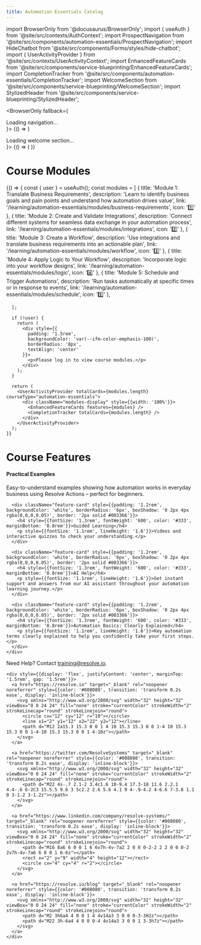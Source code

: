 ```yaml
---
title: Automation Essentials Catalog
---
```


import BrowserOnly from '@docusaurus/BrowserOnly';
import { useAuth } from '@site/src/contexts/AuthContext';
import ProspectNavigation from '@site/src/components/automation-essentials/ProspectNavigation';
import HideChatbot from '@site/src/components/Forms/styles/hide-chatbot';
import { UserActivityProvider } from '@site/src/contexts/UserActivityContext';
import EnhancedFeatureCards from '@site/src/components/service-blueprinting/EnhancedFeatureCards';
import CompletionTracker from '@site/src/components/automation-essentials/CompletionTracker';
import WelcomeSection from '@site/src/components/service-blueprinting/WelcomeSection';
import StylizedHeader from '@site/src/components/service-blueprinting/StylizedHeader';

<HideChatbot />

<BrowserOnly fallback={<div>Loading navigation...</div>}>
  {() => <ProspectNavigation />}
</BrowserOnly>

<StylizedHeader title="Welcome to Automation Essentials" />

<div className="blueprinting-container" style={{maxWidth: '2000px', width: '98%', margin: '0 auto', padding: '0 1rem'}}>
  <BrowserOnly fallback={<div>Loading welcome section...</div>}>
    {() => (
      <WelcomeSection 
        accessMessage="You have full access to all course modules and forms."
        guestTitle="Automation Essentials"
        guestMessage="Please login to access all course modules."
      />
    )}
  </BrowserOnly>

  <div style={{height: '4px', backgroundColor: '#008080', margin: '3rem 0'}}></div>
  
  <h1 style={{fontSize: '2rem', marginBottom: '1.5rem', color: '#333'}}>Course Modules</h1>
  
  <BrowserOnly>
    {() => {
      const { user } = useAuth();
      const modules = [
        {
          title: 'Module 1: Translate Business Requirements',
          description: 'Learn to identify business goals and pain points and understand how automation drives value',
          link: '/learning/automation-essentials/modules/business-requirements',
          icon: '1️⃣'
        },
        {
          title: 'Module 2: Create and Validate Integrations',
          description: 'Connect different systems for seamless data exchange in your automation process',
          link: '/learning/automation-essentials/modules/integrations',
          icon: '2️⃣'
        },
        {
          title: 'Module 3: Create a Workflow',
          description: 'Use integrations and translate business requirements into an actionable plan',
          link: '/learning/automation-essentials/modules/workflow',
          icon: '3️⃣'
        },
        {
          title: 'Module 4: Apply Logic to Your Workflow',
          description: 'Incorporate logic into your workflow designs',
          link: '/learning/automation-essentials/modules/logic',
          icon: '4️⃣'
        },
        {
          title: 'Module 5: Schedule and Trigger Automations',
          description: 'Run tasks automatically at specific times or in response to events',
          link: '/learning/automation-essentials/modules/schedule',
          icon: '5️⃣'
        },
      
      ];
      
      if (!user) {
        return (
          <div style={{
            padding: '1.5rem',
            backgroundColor: 'var(--ifm-color-emphasis-100)',
            borderRadius: '8px',
            textAlign: 'center'
          }}>
            <p>Please log in to view course modules.</p>
          </div>
        );
      }
      
      return (
        <UserActivityProvider totalCards={modules.length} courseType="automation-essentials">
          <div className="modules-display" style={{width: '100%'}}>
            <EnhancedFeatureCards features={modules} />
            <CompletionTracker totalCards={modules.length} />
          </div>
        </UserActivityProvider>
      );
    }}
  </BrowserOnly>

  <div style={{height: '4px', backgroundColor: '#008080', margin: '3rem 0'}}></div>

  <h1 style={{fontSize: '2rem', marginBottom: '1.5rem', color: '#333'}}>Course Features</h1>

  <div className="features-container" style={{padding: '1.5rem', borderRadius: '8px', marginBottom: '2rem', backgroundColor: '#f8f9fa', border: '1px solid #e9ecef', width: '100%'}}>
    <div className="features-grid" style={{display: 'grid', gridTemplateColumns: 'repeat(auto-fill, minmax(280px, 1fr))', gap: '1.5rem'}}>
      <div className="feature-card" style={{padding: '1.2rem', backgroundColor: 'white', borderRadius: '6px', boxShadow: '0 2px 4px rgba(0,0,0,0.05)', border: '2px solid #003366'}}>
        <h4 style={{fontSize: '1.3rem', fontWeight: '600', color: '#333', marginBottom: '0.8rem'}}>Practical Examples</h4>
        <p style={{fontSize: '1.1rem', lineHeight: '1.6'}}>Easy-to-understand examples showing how automation works in everyday business using Resolve Actions – perfect for beginners.</p>
      </div>
      
      <div className="feature-card" style={{padding: '1.2rem', backgroundColor: 'white', borderRadius: '6px', boxShadow: '0 2px 4px rgba(0,0,0,0.05)', border: '2px solid #003366'}}>
        <h4 style={{fontSize: '1.3rem', fontWeight: '600', color: '#333', marginBottom: '0.8rem'}}>Guided Learning</h4>
        <p style={{fontSize: '1.1rem', lineHeight: '1.6'}}>Videos and interactive quizzes to check your understanding.</p>
      </div>
      
      <div className="feature-card" style={{padding: '1.2rem', backgroundColor: 'white', borderRadius: '6px', boxShadow: '0 2px 4px rgba(0,0,0,0.05)', border: '2px solid #003366'}}>
        <h4 style={{fontSize: '1.3rem', fontWeight: '600', color: '#333', marginBottom: '0.8rem'}}>AI Help</h4>
        <p style={{fontSize: '1.1rem', lineHeight: '1.6'}}>Get instant support and answers from our AI assistant throughout your automation learning journey.</p>
      </div>
      
      <div className="feature-card" style={{padding: '1.2rem', backgroundColor: 'white', borderRadius: '6px', boxShadow: '0 2px 4px rgba(0,0,0,0.05)', border: '2px solid #003366'}}>
        <h4 style={{fontSize: '1.3rem', fontWeight: '600', color: '#333', marginBottom: '0.8rem'}}>Automation Basics: Clearly Explained</h4>
        <p style={{fontSize: '1.1rem', lineHeight: '1.6'}}>Key automation terms clearly explained to help you confidently take your first steps.</p>
      </div>
    </div>
  </div>

  <div style={{height: '4px', backgroundColor: '#008080', margin: '3rem 0'}}></div>

 <div style={{padding: '1.5rem', borderRadius: '8px', border: '1px solid #e0e0e0', backgroundColor: 'white', boxShadow: '0 4px 12px rgba(0, 0, 0, 0.1)', marginBottom: '2rem'}}>
    <p style={{fontSize: '1.2rem', lineHeight: '1.8'}}>Need Help? Contact <a href="mailto:training@resolve.io">training@resolve.io</a>.</p>
    
    <div style={{display: 'flex', justifyContent: 'center', marginTop: '1.5rem', gap: '1.5rem'}}>
      <a href="https://resolve.io" target="_blank" rel="noopener noreferrer" style={{color: '#008080', transition: 'transform 0.2s ease', display: 'inline-block'}}>
        <svg xmlns="http://www.w3.org/2000/svg" width="32" height="32" viewBox="0 0 24 24" fill="none" stroke="currentColor" strokeWidth="2" strokeLinecap="round" strokeLinejoin="round">
          <circle cx="12" cy="12" r="10"></circle>
          <line x1="2" y1="12" x2="22" y2="12"></line>
          <path d="M12 2a15.3 15.3 0 0 1 4 10 15.3 15.3 0 0 1-4 10 15.3 15.3 0 0 1-4-10 15.3 15.3 0 0 1 4-10z"></path>
        </svg>
      </a>
      
      <a href="https://twitter.com/ResolveSystems" target="_blank" rel="noopener noreferrer" style={{color: '#008080', transition: 'transform 0.2s ease', display: 'inline-block'}}>
        <svg xmlns="http://www.w3.org/2000/svg" width="32" height="32" viewBox="0 0 24 24" fill="none" stroke="currentColor" strokeWidth="2" strokeLinecap="round" strokeLinejoin="round">
          <path d="M22 4s-.7 2.1-2 3.4c1.6 10-9.4 17.3-18 11.6 2.2.1 4.4-.6 6-2C3 15.5.5 9.6 3 5c2.2 2.6 5.6 4.1 9 4-.9-4.2 4-6.6 7-3.8 1.1 0 3-1.2 3-1.2z"></path>
        </svg>
      </a>
      
      <a href="https://www.linkedin.com/company/resolve-systems/" target="_blank" rel="noopener noreferrer" style={{color: '#008080', transition: 'transform 0.2s ease', display: 'inline-block'}}>
        <svg xmlns="http://www.w3.org/2000/svg" width="32" height="32" viewBox="0 0 24 24" fill="none" stroke="currentColor" strokeWidth="2" strokeLinecap="round" strokeLinejoin="round">
          <path d="M16 8a6 6 0 0 1 6 6v7h-4v-7a2 2 0 0 0-2-2 2 2 0 0 0-2 2v7h-4v-7a6 6 0 0 1 6-6z"></path>
          <rect x="2" y="9" width="4" height="12"></rect>
          <circle cx="4" cy="4" r="2"></circle>
        </svg>
      </a>
      
      <a href="https://resolve.io/blog" target="_blank" rel="noopener noreferrer" style={{color: '#008080', transition: 'transform 0.2s ease', display: 'inline-block'}}>
        <svg xmlns="http://www.w3.org/2000/svg" width="32" height="32" viewBox="0 0 24 24" fill="none" stroke="currentColor" strokeWidth="2" strokeLinecap="round" strokeLinejoin="round">
          <path d="M2 3h6a4 4 0 0 1 4 4v14a3 3 0 0 0-3-3H2z"></path>
          <path d="M22 3h-6a4 4 0 0 0-4 4v14a3 3 0 0 1 3-3h7z"></path>
        </svg>
      </a>
    </div>
  </div>
  
  <div style={{height: '4px', backgroundColor: '#008080', margin: '3rem 0'}}></div>
</div>
